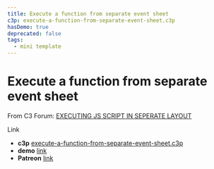 ```yaml
---
title: Execute a function from separate event sheet
c3p: execute-a-function-from-separate-event-sheet.c3p
hasDemo: true
deprecated: false
tags:
  - mini template
---
```


# Execute a function from separate event sheet

From C3 Forum: [EXECUTING JS SCRIPT IN SEPERATE LAYOUT](https://www.construct.net/en/forum/construct-3/scripting-51/executing-js-script-seperate-158272)

Link

* **c3p** [execute-a-function-from-separate-event-sheet.c3p](source/c3p/execute-a-function-from-separate-event-sheet.c3p)
* **demo** [link](demo)
* **Patreon** [link](https://patreon.com/el3um4s)
